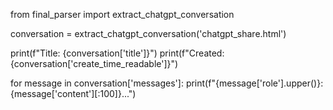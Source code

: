 from final_parser import extract_chatgpt_conversation

conversation = extract_chatgpt_conversation('chatgpt_share.html')

print(f"Title: {conversation['title']}")
print(f"Created: {conversation['create_time_readable']}")

for message in conversation['messages']:
    print(f"{message['role'].upper()}: {message['content'][:100]}...")
